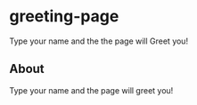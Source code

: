 # greeting-page
Type your name and the the page will Greet you!

## About
Type your name and the page will greet you!
